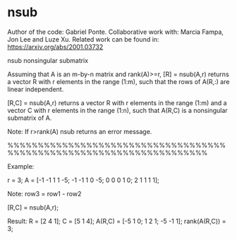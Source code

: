 # nsub

Author of the code:  Gabriel Ponte. Collaborative work with:  Marcia Fampa, Jon Lee and Luze Xu.  Related work can be found in: https://arxiv.org/abs/2001.03732

nsub    nonsingular submatrix

Assuming that A is an m-by-n matrix and rank(A)>=r, [R] = nsub(A,r) returns a vector R with r elements in the range (1:m), such that the rows of A(R,:) are linear independent.

[R,C] = nsub(A,r) returns a vector R with r elements in the range (1:m) and a vector C with r elements in the range (1:n), such that A(R,C) is a nonsingular submatrix of A.

Note: If r>rank(A) nsub returns an error message.

%%%%%%%%%%%%%%%%%%%%%%%%%%%%%%%%%%%%%%%%%%%%%%%%%%%%%%%%%%%%%%%%%%%%%

Example:

r = 3;
A = [-1 -1 1 1 -5; -1 -1 1 0 -5; 0 0 0 1 0; 2 1 1 1 1];

Note: row3 = row1 - row2

[R,C] = nsub(A,r);

Result:
   R = [2 4 1];
   C = [5 1 4];
   A(R,C) = [-5 1 0; 1 2 1; -5 -1 1];
   rank(A(R,C)) = 3;
